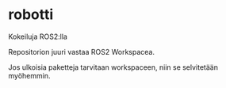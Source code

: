 # robotti
Kokeiluja ROS2:lla

Repositorion juuri vastaa ROS2 Workspacea.

Jos ulkoisia paketteja tarvitaan workspaceen, niin se selvitetään myöhemmin.